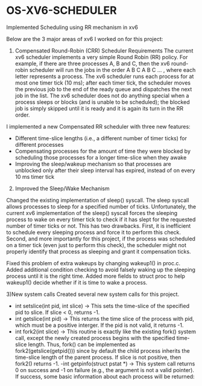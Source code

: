 # OS-XV6-SCHEDULER
Implemented Scheduling using RR mechanism in xv6

Below are the 3 major areas of xv6 I worked on for this project: 

1) Compensated Round-Robin (CRR) Scheduler Requirements
The current xv6 scheduler implements a very simple Round Robin (RR) policy.  For example, if there are three processes A, B and C, then the xv6 round-robin scheduler will run the jobs in the order  A B C A B C … , where each letter represents a process.  The xv6 scheduler runs each process for at most one timer tick (10 ms); after each timer tick, the scheduler moves the previous job to the end of the ready queue and dispatches the next job in the list.   The xv6 scheduler does not do anything special when a process sleeps or blocks (and is unable to be scheduled); the blocked job is simply skipped until it is ready and it is again its turn in the RR order. 

I implemented a new Compensated RR scheduler with three new features:

- Different time-slice lengths (i.e., a different number of timer ticks) for different processes
- Compensating processes for the amount of time they were blocked by scheduling those processes for a longer time-slice when they awake
- Improving the sleep/wakeup mechanism so that processes are unblocked only after their sleep interval has expired, instead of on every 10 ms timer tick

2) Improved the Sleep/Wake Mechanism

Changed the existing implementation of sleep() syscall.  The sleep syscall allows processes to sleep for a specified number of ticks.  Unfortunately, the current xv6 implementation of the sleep() syscall forces the sleeping process to wake on every timer tick to check if it has slept for the requested number of timer ticks or not.  This has two drawbacks.  First, it is inefficient to schedule every sleeping process and force it to perform this check.  Second, and more importantly for this project, if the process was scheduled on a timer tick (even just to perform this check), the scheduler might not properly identify that process as sleeping and grant it compensation ticks.

Fixed this problem of extra wakeups by changing wakeup1() in proc.c. Added additional condition checking to avoid falsely waking up the sleeping process until it is the right time. Added more fields to struct proc to help wakeup1() decide whether if it is time to wake a process.

3)New system calls
Created several new system calls for this project.

- int setslice(int pid, int slice) -> This sets the time-slice of the specified pid to slice. If slice < 0, returns -1. 
- int getslice(int pid) -> This returns the time slice of the process with pid, which must be a positive interger.  If the pid is not valid, it returns -1.
- int fork2(int slice) -> This routine is exactly like the existing fork() system call, except the newly created process begins with the specified time-slice length.   Thus, fork() can be implemented as fork2(getslice(getpid())) since by default the child process inherits the time-slice length of the parent process.  If slice is not positive, then fork2() returns -1.
 -int getpinfo(struct pstat *) -> This system call returns 0 on success and -1 on failure (e.g., the argument is not a valid pointer). If success, some basic information about each process will be returned:
